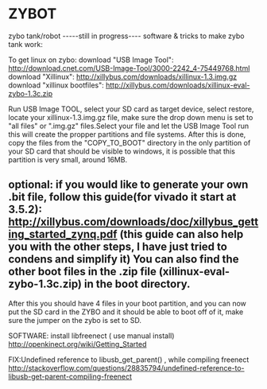 # ZYBOT
zybo tank/robot
-----still in progress----
software & tricks to make zybo tank work:

To get linux on zybo:
download "USB Image Tool": http://download.cnet.com/USB-Image-Tool/3000-2242_4-75449768.html
download "Xillinux": http://xillybus.com/downloads/xillinux-1.3.img.gz
download "xillinux bootfiles": http://xillybus.com/downloads/xillinux-eval-zybo-1.3c.zip

Run USB Image TOOL, select your SD card as target device, select restore, locate your xillinux-1.3.img.gz file, make sure the drop down menu is set to "all files" or ".img.gz" files.Select your file and let the USB Image Tool run this will create the propper partitions and file systems. 
After this is done, copy the files from the "COPY_TO_BOOT" directory in the only partition of your SD card that should be visible to windows, it is possible that this partition is very small, around 16MB.

optional:
if you would like to generate your own .bit file, follow this guide(for vivado it start at 3.5.2): http://xillybus.com/downloads/doc/xillybus_getting_started_zynq.pdf    (this guide can also help you with the other steps, I have just tried to condens and simplify it)
You can also find the other boot files in the .zip file (xillinux-eval-zybo-1.3c.zip) in the boot directory.
-----

After this you should have 4 files in your boot partition, and you can now put the SD card in the ZYBO and it should be able to boot off of it, make sure the jumper on the zybo is set to SD.


SOFTWARE: install libfreenect ( use manual install)
http://openkinect.org/wiki/Getting_Started

FIX:Undefined reference to libusb_get_parent() , while compiling freenect
http://stackoverflow.com/questions/28835794/undefined-reference-to-libusb-get-parent-compiling-freenect
